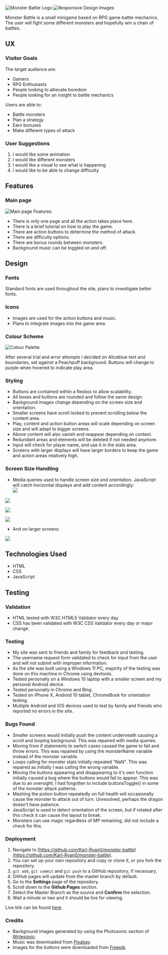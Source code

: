 ![Monster Battle Logo](assets/images/logo.png)
![Responsive Design Images](assets/images/responsiveness.png)

Monster Battle is a small minigame based on RPG game battle mechanics. The user will fight some different monsters and hopefully win a chain of battles.

## UX
### Visitor Goals
The target audience are:
* Gamers
* RPG Enthusiasts
* People looking to allievate boredom
* People looking for an insight to battle mechanics

Users are able to:
* Battle monsters
* Plan a strategy
* Earn bonuses
* Make different types of attack

### User Suggestions
1. I would like some animation
2. I would like different monsters
3. I would like a visual to see what is happening
4. I would like to be able to change difficulty

## Features

### Main page
![Main page]()
Features:
- There is only one page and all the action takes place here.
- There is a brief tutorial on how to play the game.
- There are action buttons to determine the method of attack.
- There are difficulty options.
- There are bonus rounds between monsters.
- Background music can be toggled on and off.

## Design

### Fonts
Standard fonts are used throughout the site, plans to investigate better fonts.

### Icons
- Images are used for the action buttons and music.
- Plans to integrate images into the game area.

### Colour Scheme
![Colour Palette](assets/images/palette.png)

After several trial and error attempts I decided on Aliceblue text and boundaries, set against a Peachpuff background. Buttons will change to purple when hovered to indicate play area.

### Styling
* Buttons are contained within a flexbox to allow scalability.
* All boxes and buttons are rounded and follow the same design.
* Background images change depending on the screen size and orientation.
* Smaller screens have scroll locked to prevent scrolling below the content area.
* Play, content and action button areas will scale depending on screen size and will adapt to bigger screens.
* Above content will also vanish and reappear depending on context.
* Redundant areas and elements will be deleted if not needed anymore.
* Input will check for player name, and use it in the stats area.
* Screens with larger displays will have larger borders to keep the game and action areas relatively high.

### Screen Size Handling
* Media queries used to handle screen size and orientation. JavaScript will catch horizontal displays and add content accordingly: <br>
![](assets/images/stats-vertical.png)   

![](assets/images/stats-horizontal.png)   

![](assets/images/small-vertical.png)   

![](assets/images/small-horizontal.png)

* And on larger screens:

![](assets/images/large.png)

## Technologies Used
* HTML
* CSS
* JavaScript

## Testing
### Validation
* HTML tested with W3C HTML5 Validator every day.
* CSS has been validated with W3C CSS Validator every day or major change.

### Testing
* My site was sent to friends and family for feedback and testing.
* The username request form validated to check for input from the user and will not submit with improper information.
* As the site was built using a Windows 11 PC, majority of the testing was done on this machine in Chrome using devtools.
* Tested personally on a Windows 10 laptop with a smaller screen and my personal Android device.
* Tested personally in Chrome and Bing.
* Tested on iPhone X, Android 10 tablet, ChromeBook for orientation testing.
* Multiple Android and IOS devices used to test by family and friends who reported no errors in the site.

### Bugs Found
* Smaller screens would initially push the content underneath causing a scroll and looping background. This was repaired with media queries.
* Moving from if statements to switch cases caused the game to fail and throw errors. This was repaired by using the monsterName variable instead of the monster variable.
* Loops calling for monster stats initially repeated "NaN". This was repaired as initially I was calling the wrong variable.
* Moving the buttons appearing and disappearing to it's own function initially caused a bug where the buttons would fail to appear. This was due to an oversight; I had forgotten to include buttonsToggle() in some of the monster attack patterns.
* Mashing the potion button repeatedly on full health will occasionally cause the monster to attack out of turn. Unresolved, perhaps the dragon doesn't have patience.
* JavaScript is used to detect orientation of the screen, but if rotated after this check it can cause the layout to break.
* Monsters can use magic regardless of MP remaining, did not include a check for this.


### Deployment
1. Navigate to [https://github.com/Karl-Ryan0/monster-battle](https://github.com/Karl-Ryan0/monster-battle).
2. You can set up your own repository and copy or clone it, or you fork the repository.
3. `git add`, `git commit` and `git push` to a GitHub repository, if necessary.
4. GitHub pages will update from the master branch by default.
5. Go to the **Settings** page of the repository.
6. Scroll down to the **Github Pages** section.
7. Select the Master Branch as the source and **Confirm** the selection.
8. Wait a minute or two and it should be live for viewing.

Live link can be found [here](https://karl-ryan0.github.io/monster-battle/).


### Credits
* Background images generated by using the Photosonic section of [Writesonic](https://app.writesonic.com/).
* Music was downloaded from [Pixabay](https://pixabay.com/).
* Images for the buttons were downloaded from [Freepik](https://www.freepik.com/).
